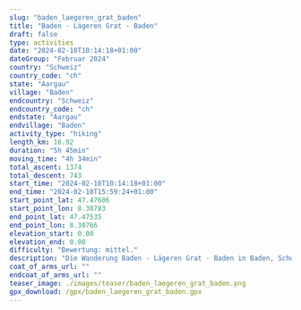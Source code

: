 ```yaml
---
slug: "baden_laegeren_grat_baden"
title: "Baden - Lägeren Grat - Baden"
draft: false
type: activities
date: "2024-02-10T10:14:18+01:00"
dateGroup: "Februar 2024"
country: "Schweiz"
country_code: "ch"
state: "Aargau"
village: "Baden"
endcountry: "Schweiz"
endcountry_code: "ch"
endstate: "Aargau"
endvillage: "Baden"
activity_type: "hiking"
length_km: 16.92
duration: "5h 45min"
moving_time: "4h 34min"
total_ascent: 1374
total_descent: 743
start_time: "2024-02-10T10:14:18+01:00"
end_time: "2024-02-10T15:59:24+01:00"
start_point_lat: 47.47606
start_point_lon: 8.30783
end_point_lat: 47.47535
end_point_lon: 8.30766
elevation_start: 0.00
elevation_end: 0.00
difficulty: "Bewertung: mittel."
description: "Die Wanderung Baden - Lägeren Grat - Baden in Baden, Schweiz, erstreckt sich über 16.92 km mit einem Gesamtaufstieg von 1374 m und Gesamtabstieg von 743 m. Die Route dauert insgesamt 5h 45min inklusive Pausen"
coat_of_arms_url: ""
endcoat_of_arms_url: ""
teaser_image: ./images/teaser/baden_laegeren_grat_baden.png
gpx_download: /gpx/baden_laegeren_grat_baden.gpx
---
```


